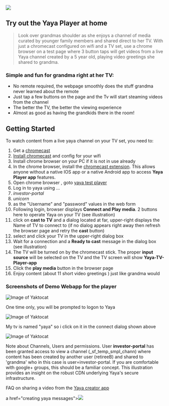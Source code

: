 ![](http://www.yayatv.tv/images/icon_yaya2_96.png)
## Try out the Yaya Player at home

> Look over grandmas shoulder as she enjoys a channel of media curated by younger family members and shared direct to her TV. With just a chromecast configured on wifi and a TV set, use a chrome browser on a test page where 3 button taps will get videos from a live Yaya channel created by a 5 year old, playing video greetings she shared to grandma. 

### Simple and fun for grandma right at her TV:

* No remote required, the webpage smoothly does the stuff grandma never learned about the remote
* Just tap a few buttons on the page and the Tv will start steaming videos from the channel
* The better the TV, the better the viewing experience
* Almost as good as having the grandkids there in the room!


## Getting Started

To watch content from a live yaya channel on your TV set,  you need to:

1. Get a [chromecast](http://www.google.com/intl/en_us/chrome/devices/chromecast/index.html)
2. [Install chromecast](https://support.google.com/chromecast/answer/2998456) and config for your wifi
3. Install chrome browser on your PC if it is not in use already
4. In the chrome browser, install the [chromecast extension](http://www.google.com/intl/en_us/chrome/devices/chromecast/learn.html#how-to-cast-chrome-tab). This 
allows anyone without a native IOS app or a native Android app to access **Yaya Player app** features.
5. Open chrome browser , goto [yaya test player](http://blooming-falls-9862.herokuapp.com)
6. Log in to yaya using ...
7. *investor-portal*    
8. *unicorn*
9. as the "Username" and "password" values in the web form
10. Following login, browser displays **Connect and Play media**. 2 buttons here to operate Yaya on your TV (see illustration)
11. click on **cast to TV** and a dialog located at far, upper-right displays the Name of TV to connect to (if no dialog appears right away then refresh the browser page and retry the **cast** button)
12. select and click your TV in the upper-right dialog box
13. Wait for a connection and a **Ready to cast** message in the dialog box (see illustration)
14. The TV will be turned on by the chromecast stick. The proper **input source** will be selected on the TV and the TV screen will show **Yaya-TV-Player-app**
15. Click the **play media** button in the browser page
16. Enjoy content (about 11 short video greetings ) just like grandma would

### Screenshots of Demo Webapp for the player

![Image of Yaktocat](http://www.yayatv.tv/images/kick_logon.png)

One time only, you will be prompted to logon to Yaya

![Image of Yaktocat](http://www.yayatv.tv/images/kick_select_tv.png)

My tv is named "yaya" so i click on it in the connect dialog shown above

![Image of Yaktocat](http://www.yayatv.tv/images/kick_chnnl.png)

Note about Channels, Users and permissions.  User **investor-portal** has been granted access to view a channel (_sf_temp_smpl_chann) where content has been created by another user (retireeB) and shared to 'grandma' who in this case is user=investor-portal. If you are comfortable with google+ groups, this should be a familiar concept. This illustration provides an insight on the robust CDN underlying Yaya's secure infrastructure.

FAQ on sharing a video from the [Yaya creator app](https://www.youtube.com/watch?v=goTA4lu7MMA&t=2m56s)

a href="creating yaya messages"><img src="http://giphy.com/embed/xTiTnqzcoyoQPMqiAM"></a> 




